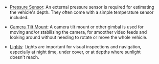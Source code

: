 * [Pressure Sensor](/introduction/hardware-options/recommended-extras/pressure-sensor.md): An external pressure sensor is required for estimating the vehicle's depth. They often come with a simple temperature sensor included.

* [Camera Tilt Mount](/introduction/hardware-options/recommended-extras/camera-gimbal.md): A camera tilt mount or other gimbal is used for moving and/or stabilising the camera, for smoother video feeds and looking around without needing to rotate or move the whole vehicle.

* [Lights](/introduction/hardware-options/recommended-extras/lights.md): Lights are important for visual inspections and navigation, especially at night time, under cover, or at depths where sunlight doesn't reach.
